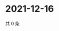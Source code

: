 # 2021-12-16

共 0 条

<!-- BEGIN WEIBO -->
<!-- 最后更新时间 Thu Dec 16 2021 08:49:04 GMT+0800 (China Standard Time) -->

<!-- END WEIBO -->
